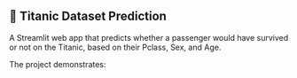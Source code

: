 ## 📌 Titanic Dataset Prediction

A Streamlit web app that predicts whether a passenger would have survived or not on the Titanic, based on their Pclass, Sex, and Age.

The project demonstrates:

